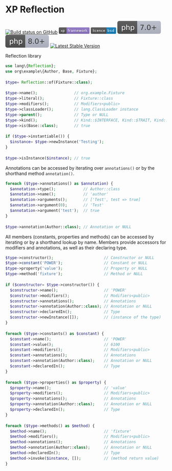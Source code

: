 XP Reflection
=============

[![Build status on GitHub](https://github.com/xp-framework/reflection/workflows/Tests/badge.svg)](https://github.com/xp-framework/reflection/actions)
[![XP Framework Module](https://raw.githubusercontent.com/xp-framework/web/master/static/xp-framework-badge.png)](https://github.com/xp-framework/core)
[![BSD Licence](https://raw.githubusercontent.com/xp-framework/web/master/static/licence-bsd.png)](https://github.com/xp-framework/core/blob/master/LICENCE.md)
[![Requires PHP 7.0+](https://raw.githubusercontent.com/xp-framework/web/master/static/php-7_0plus.svg)](http://php.net/)
[![Supports PHP 8.0+](https://raw.githubusercontent.com/xp-framework/web/master/static/php-8_0plus.svg)](http://php.net/)
[![Latest Stable Version](https://poser.pugx.org/xp-framework/reflection/version.png)](https://packagist.org/packages/xp-framework/reflection)

Reflection library

```php
use lang\{Reflection};
use org\example\{Author, Base, Fixture};

$type= Reflection::of(Fixture::class);

$type->name();                // org.example.Fixture
$type->literal();             // Fixture::class
$type->modifiers();           // Modifiers<public>
$type->classLoader();         // lang.ClassLoader instance
$type->parent();              // Type or NULL
$type->kind();                // Kind::$INTERFACE, Kind::$TRAIT, Kind::$CLASS, Kind::$ENUM
$type->is(Base::class);       // true

if ($type->instantiable()) {
  $instance= $type->newInstance('Testing');
}

$type->isInstance($instance); // true
```

Annotations can be accessed by iterating over `annotations()` or by the shorthand method `annotation()`.

```php
foreach ($type->annotations() as $annotation) {
  $annotation->type();            // Author::class
  $annotation->name();            // 'author'
  $annotation->arguments();       // ['Test', test => true]
  $annotation->argument(0);       // 'Test'
  $annotation->argument('test');  // true
}

$type->annotation(Author::class); // Annotation or NULL
```

All members (constants, properties and methods) can be accessed by iterating or by a shorthand lookup by name. Members provide accessors for modifiers and annotations, as well as their declaring type.

```php
$type->constructor();                      // Constructor or NULL
$type->constant('POWER');                  // Constant or NULL
$type->property('value');                  // Property or NULL
$type->method('fixture');                  // Method or NULL

if ($constructor= $type->constructor()) {
  $constructor->name();                    // 'POWER'
  $constructor->modifiers();               // Modifiers<public>
  $constructor->annotations();             // Annotations
  $constructor->annotation(Author::class); // Annotation or NULL
  $constructor->declaredIn();              // Type
  $constructor->newInstance([]);           // (instance of the type)
}

foreach ($type->constants() as $constant) {
  $constant->name();                       // 'POWER'
  $constant->value();                      // 6100
  $constant->modifiers();                  // Modifiers<public>
  $constant->annotations();                // Annotations
  $constant->annotation(Author::class);    // Annotation or NULL
  $constant->declaredIn();                 // Type
}

foreach ($type->properties() as $property) {
  $property->name();                       // 'value'
  $property->modifiers();                  // Modifiers<public>
  $property->annotations();                // Annotations
  $property->annotation(Author::class);    // Annotation or NULL
  $property->declaredIn();                 // Type
}

foreach ($type->methods() as $method) {
  $method->name();                         // 'fixture'
  $method->modifiers();                    // Modifiers<public>
  $method->annotations();                  // Annotations
  $method->annotation(Author::class);      // Annotation or NULL
  $method->declaredIn();                   // Type
  $method->invoke($instance, []);          // (method return value)
}
```
